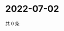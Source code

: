 # 2022-07-02

共 0 条

<!-- BEGIN WEIBO -->
<!-- 最后更新时间 Sat Jul 02 2022 01:14:21 GMT+0800 (China Standard Time) -->

<!-- END WEIBO -->

